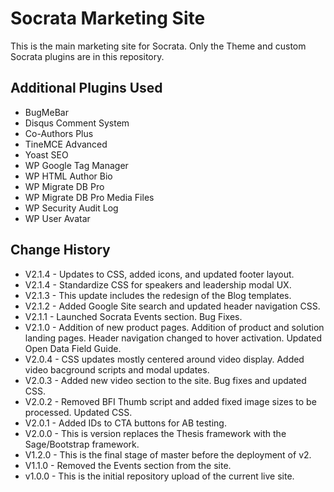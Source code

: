 # Socrata Marketing Site
This is the main marketing site for Socrata. Only the Theme and custom Socrata plugins are in this repository.

Additional Plugins Used
---
- BugMeBar
- Disqus Comment System
- Co-Authors Plus
- TineMCE Advanced
- Yoast SEO
- WP Google Tag Manager
- WP HTML Author Bio
- WP Migrate DB Pro
- WP Migrate DB Pro Media Files
- WP Security Audit Log
- WP User Avatar

Change History
---
- V2.1.4 - Updates to CSS, added icons, and updated footer layout.
- V2.1.4 - Standardize CSS for speakers and leadership modal UX.
- V2.1.3 - This update includes the redesign of the Blog templates.
- V2.1.2 - Added Google Site search and updated header navigation CSS.
- V2.1.1 - Launched Socrata Events section. Bug Fixes.
- V2.1.0 - Addition of new product pages. Addition of product and solution landing pages. Header navigation changed to hover activation. Updated Open Data Field Guide.
- V2.0.4 - CSS updates mostly centered around video display. Added video bacground scripts and modal updates.
- V2.0.3 - Added new video section to the site. Bug fixes and updated CSS.
- V2.0.2 - Removed BFI Thumb script and added fixed image sizes to be processed. Updated CSS.
- V2.0.1 - Added IDs to CTA buttons for AB testing.
- V2.0.0 - This is version replaces the Thesis framework with the Sage/Bootstrap framework.
- V1.2.0 - This is the final stage of master before the deployment of v2.
- V1.1.0 - Removed the Events section from the site.
- v1.0.0 - This is the initial repository upload of the current live site.
